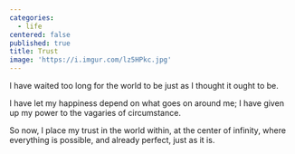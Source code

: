 ```yaml
---
categories:
  - life
centered: false
published: true
title: Trust
image: 'https://i.imgur.com/lz5HPkc.jpg'
---
```

I have waited too long
for the world to be
just as I thought it ought to be.
 
I have let my happiness depend
on what goes on around me;
I have given up my power
to the vagaries of circumstance.

So now, I place my trust 
in the world within,
at the center of infinity,
where everything is possible,
and already perfect,
just as it is.